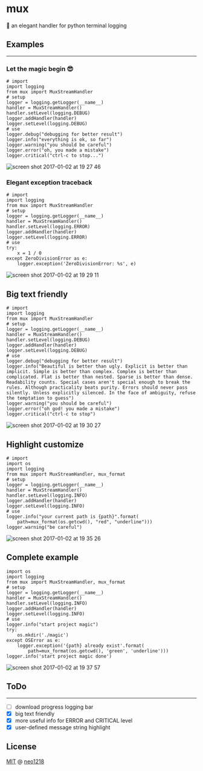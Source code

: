 # mux

💋 an elegant handler for python terminal logging

## Examples
<hr/>

### Let the magic begin 😎

    # import
    import logging
    from mux import MuxStreamHandler
    # setup
    logger = logging.getLogger(__name__)
    handler = MuxStreamHandler()
    handler.setLevel(logging.DEBUG)
    logger.addHandler(handler)
    logger.setLevel(logging.DEBUG)
    # use
    logger.debug("debugging for better result")
    logger.info("everything is ok, so far")
    logger.warning("you should be careful")
    logger.error("oh, you made a mistake")
    logger.critical("ctrl-c to stop...")

![screen shot 2017-01-02 at 19 27 46](https://cloud.githubusercontent.com/assets/10671733/21588434/a5dcaa70-d121-11e6-8026-7ce9bb842234.png)

### Elegant exception traceback

    # import
    import logging
    from mux import MuxStreamHandler
    # setup
    logger = logging.getLogger(__name__)
    handler = MuxStreamHandler()
    handler.setLevel(logging.ERROR)
    logger.addHandler(handler)
    logger.setLevel(logging.ERROR)
    # use
    try:
        x = 1 / 0
    except ZeroDivisionError as e:
        logger.exception('ZeroDivisionError: %s', e)

![screen shot 2017-01-02 at 19 29 11](https://cloud.githubusercontent.com/assets/10671733/21588453/cd960c78-d121-11e6-8b73-31fb6cb0bf6f.png)

##  Big text friendly

    # import
    import logging
    from mux import MuxStreamHandler
    # setup
    logger = logging.getLogger(__name__)
    handler = MuxStreamHandler()
    handler.setLevel(logging.DEBUG)
    logger.addHandler(handler)
    logger.setLevel(logging.DEBUG)
    # use
    logger.debug("debugging for better result")
    logger.info("Beautiful is better than ugly. Explicit is better than implicit. Simple is better than complex. Complex is better than complicated. Flat is better than nested. Sparse is better than dense. Readability counts. Special cases aren't special enough to break the rules. Although practicality beats purity. Errors should never pass silently. Unless explicitly silenced. In the face of ambiguity, refuse the temptation to guess")
    logger.warning("you should be careful")
    logger.error("oh god! you made a mistake")
    logger.critical("ctrl-c to stop")

![screen shot 2017-01-02 at 19 30 27](https://cloud.githubusercontent.com/assets/10671733/21588499/3ce8d34e-d122-11e6-8535-dcef4d34f548.png)

## Highlight customize

    # import
    import os
    import logging
    from mux import MuxStreamHandler, mux_format
    # setup
    logger = logging.getLogger(__name__)
    handler = MuxStreamHandler()
    handler.setLevel(logging.INFO)
    logger.addHandler(handler)
    logger.setLevel(logging.INFO)
    # use
    logger.info("your current path is {path}".format(
        path=mux_format(os.getcwd(), "red", "underline")))
    logger.warning("be careful")

![screen shot 2017-01-02 at 19 35 26](https://cloud.githubusercontent.com/assets/10671733/21588544/b1a4bcf2-d122-11e6-8767-66be82b62283.png)

## Complete example

    import os
    import logging
    from mux import MuxStreamHandler, mux_format
    # setup
    logger = logging.getLogger(__name__)
    handler = MuxStreamHandler()
    handler.setLevel(logging.INFO)
    logger.addHandler(handler)
    logger.setLevel(logging.INFO)
    # use
    logger.info("start project magic")
    try:
        os.mkdir('./magic')
    except OSError as e:
        logger.exception('{path} already exist'.format(
            path=mux_format(os.getcwd(), 'green', 'underline')))
    logger.info('start project magic done')

![screen shot 2017-01-02 at 19 37 57](https://cloud.githubusercontent.com/assets/10671733/21588567/06c01a06-d123-11e6-9565-4b38822bc04c.png)

## ToDo
<hr/>

+ [ ] download progress logging bar
+ [x] big text friendly
+ [x] more useful info for ERROR and CRITICAL level
+ [x] user-defined message string highlight

## License

[MIT]() @ [neo1218](https://github.com/neo1218)